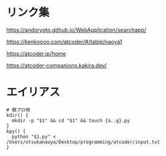 # リンク集
https://andoryoto.github.io/WebApplication/searchapp/

https://kenkoooo.com/atcoder/#/table/naoya1

https://atcoder.jp/home

https://atcoder-companions.kakira.dev/


# エイリアス
```.zshrc
# 競プロ用
kdir() {
  mkdir -p "$1" && cd "$1" && touch {a..g}.py
}
kpy() {
  python "$1.py" < /Users/otsukanaoya/Desktop/programming/atcoder/input.txt
}
```
